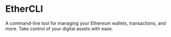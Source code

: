 # EtherCLI
A command-line tool for managing your Ethereum wallets, transactions, and more. Take control of your digital assets with ease.
